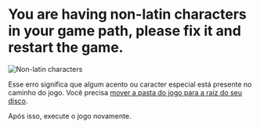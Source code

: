 # You are having non-latin characters in your game path, please fix it and restart the game.

![Non-latin characters](/assets/erros/non-latin-characters.png)

Esse erro significa que algum acento ou caracter especial está presente no caminho do jogo. Você precisa [mover a pasta do jogo para a raiz do seu disco](/root-drive.md).

Após isso, execute o jogo novamente.